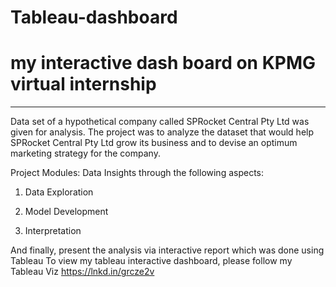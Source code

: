 # Tableau-dashboard
 
# my interactive dash board on KPMG virtual internship
-------------------------------------------------------
Data set of a hypothetical company called SPRocket Central Pty Ltd was given for analysis.
The project was to analyze the dataset that would help SPRocket Central Pty Ltd grow its business and to devise an optimum marketing strategy for the company.

Project Modules: Data Insights through the following aspects:

1. Data Exploration 

2. Model Development 

3. Interpretation

And finally, present the analysis via interactive report which was done using Tableau
To view my tableau interactive dashboard, please follow my Tableau Viz
https://lnkd.in/grcze2v
